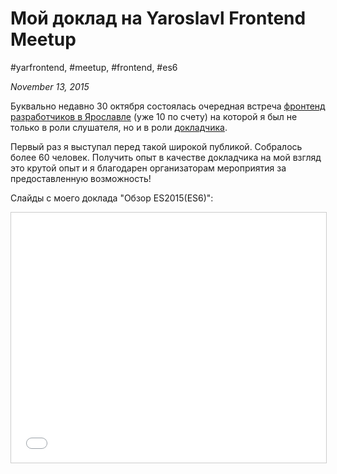 # Мой доклад на Yaroslavl Frontend Meetup

#yarfrontend, #meetup, #frontend, #es6

_November 13, 2015_

Буквально недавно 30 октября состоялась очередная встреча [фронтенд разработчиков в Ярославле](http://yarfrontend.ru/) (уже 10 по счету) на которой я был не только в роли слушателя, но и в роли [докладчика](http://yarfrontend.ru/talks/5-es6-new-features/).

Первый раз я выступал перед такой широкой публикой. Собралось более 60 человек. Получить опыт в качестве докладчика на мой взгляд это крутой опыт и я благодарен организаторам мероприятия за предоставленную возможность!

Слайды с моего доклада "Обзор ES2015(ES6)":

<iframe src="//www.slideshare.net/slideshow/embed_code/key/492xaZNJ9WOgH4" width="800" height="400" frameborder="0" marginwidth="0" marginheight="0" scrolling="no" style="border:1px solid #CCC; border-width:1px; margin-bottom:5px; max-width: 100%;" allowfullscreen> </iframe>